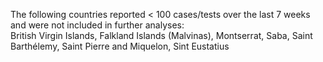 The following countries reported < 100 cases/tests over the last 7 weeks and were not included in further analyses:<br>British Virgin Islands, Falkland Islands (Malvinas), Montserrat, Saba, Saint Barthélemy, Saint Pierre and Miquelon, Sint Eustatius
<br>
